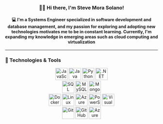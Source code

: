<h3 align="center">👋🏼 Hi there, I'm Steve Mora Solano!</h3>

<h4 align="center">💻 I'm a Systems Engineer specialized in software development and database management, and my passion for exploring and adopting new technologies motivates me to be in constant learning. Currently, I'm expanding my knowledge in emerging areas such as cloud computing and virtualization</h4>

***

### 🚀 Technologies & Tools  
<div align="center">
  <!-- Lenguajes de Programación -->
  <img src="https://cdn.jsdelivr.net/gh/devicons/devicon/icons/javascript/javascript-original.svg" height="40" alt="JavaScript" />
  <img src="https://cdn.jsdelivr.net/gh/devicons/devicon/icons/java/java-original.svg" height="40" alt="Java" />
  <img src="https://cdn.jsdelivr.net/gh/devicons/devicon/icons/python/python-original.svg" height="40" alt="Python" />
  <img src="https://cdn.jsdelivr.net/gh/devicons/devicon/icons/dot-net/dot-net-original.svg" height="40" alt=".NET" />
  <br />
  
  <!-- Bases de Datos -->
  <img src="https://cdn.jsdelivr.net/gh/devicons/devicon/icons/microsoftsqlserver/microsoftsqlserver-plain.svg" height="40" alt="SQL Server" />
  <img src="https://cdn.jsdelivr.net/gh/devicons/devicon/icons/mysql/mysql-original.svg" height="40" alt="MySQL" />
  <img src="https://cdn.jsdelivr.net/gh/devicons/devicon/icons/mongodb/mongodb-original.svg" height="40" alt="MongoDB" />
  <br />

  <!-- Infraestructura y Operaciones -->
  <img src="https://cdn.jsdelivr.net/gh/devicons/devicon/icons/docker/docker-original.svg" height="40" alt="Docker" />
  <img src="https://cdn.jsdelivr.net/gh/devicons/devicon/icons/linux/linux-original.svg" height="40" alt="Linux" />
  <img src="https://cdn.jsdelivr.net/gh/devicons/devicon/icons/azure/azure-original.svg" height="40" alt="Azure" />
  <img src="https://cdn.jsdelivr.net/gh/devicons/devicon/icons/powershell/powershell-original.svg" height="40" alt="PowerShell" />
  <img src="https://cdn.jsdelivr.net/gh/devicons/devicon/icons/visualstudio/visualstudio-plain.svg" height="40" alt="Visual Studio" />
  <br />
  <!-- Herramientas de Desarrollo y Versionado -->
  <img src="https://cdn.jsdelivr.net/gh/devicons/devicon/icons/git/git-original.svg" height="40" alt="Git" />
  <img src="https://cdn.jsdelivr.net/gh/devicons/devicon/icons/github/github-original.svg" height="40" alt="GitHub" />
  <img src="https://cdn.jsdelivr.net/gh/devicons/devicon/icons/azuredevops/azuredevops-original.svg" height="40" alt="Azure DevOps" />
  <br />
  

  <br />
</div>

